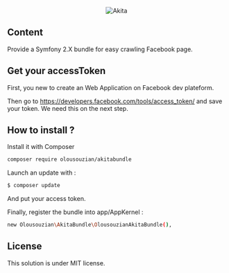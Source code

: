 <p align="center">
  <img src="http://i.imgur.com/cIONxmZ.png" alt="Akita"/>
</p>

## Content

Provide a Symfony 2.X bundle for easy crawling Facebook page.

## Get your accessToken

First, you new to create an Web Application on Facebook dev plateform.

Then go to <a href="https://developers.facebook.com/tools/access_token/">https://developers.facebook.com/tools/access_token/</a>
and save your token. We need this on the next step.

## How to install ?

Install it with Composer 

```sh
composer require olousouzian/akitabundle
```

Launch an update with :

```sh
$ composer update
```

And put your access token.


Finally, register the bundle into app/AppKernel : 

```sh
new Olousouzian\AkitaBundle\OlousouzianAkitaBundle(),
```




## License

This solution is under MIT license.